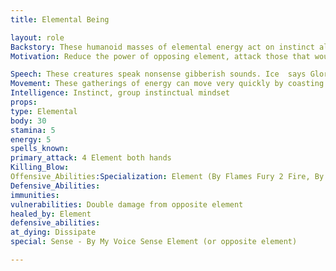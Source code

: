 ```yaml
---
title: Elemental Being

layout: role
Backstory: These humanoid masses of elemental energy act on instinct alone, with no set goal or motivation in mind.  They attempt to destroy their elemental opposite at all costs.
Motivation: Reduce the power of opposing element, attack those that would harm the element or empower the opposing element.

Speech: These creatures speak nonsense gibberish sounds. Ice  says Glorp. Stone says Krumble. Lightning says Kerchaw. Fire says Crackle.
Movement: These gatherings of energy can move very quickly by coasting or rolling along the ground.
Intelligence: Instinct, group instinctual mindset
props:
type: Elemental
body: 30
stamina: 5
energy: 5
spells_known: 
primary_attack: 4 Element both hands
Killing_Blow:  
Offensive_Abilities:Specialization: Element (By Flames Fury 2 Fire, By Arctic Wind 2 Ice, By Crushing Earth 2 Stone, By Thunders Crash 2 Lightning, By Natures Light 2 Healing, By Creeping Darkness 2 Harming)
Defensive_Abilities: 
immunities: 
vulnerabilities: Double damage from opposite element
healed_by: Element
defensive_abilities: 
at_dying: Dissipate
special: Sense - By My Voice Sense Element (or opposite element)

---
```


